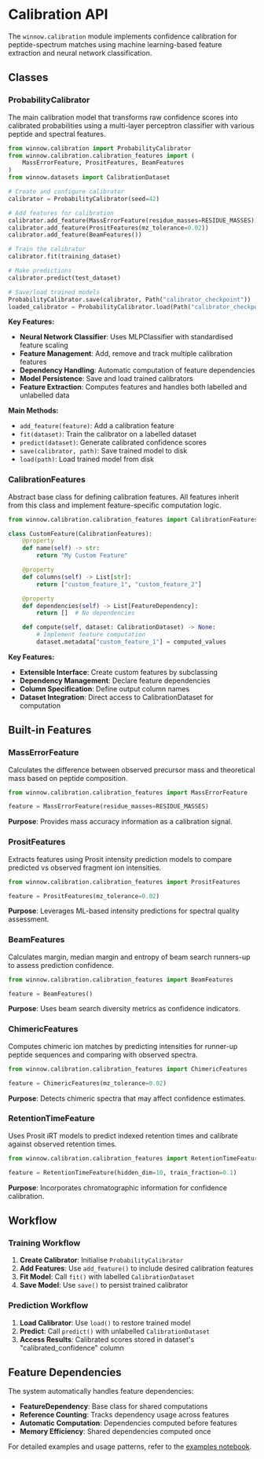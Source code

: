 # Calibration API

The `winnow.calibration` module implements confidence calibration for peptide-spectrum matches using machine learning-based feature extraction and neural network classification.

## Classes

### ProbabilityCalibrator

The main calibration model that transforms raw confidence scores into calibrated probabilities using a multi-layer perceptron classifier with various peptide and spectral features.

```python
from winnow.calibration import ProbabilityCalibrator
from winnow.calibration.calibration_features import (
    MassErrorFeature, PrositFeatures, BeamFeatures
)
from winnow.datasets import CalibrationDataset

# Create and configure calibrator
calibrator = ProbabilityCalibrator(seed=42)

# Add features for calibration
calibrator.add_feature(MassErrorFeature(residue_masses=RESIDUE_MASSES))
calibrator.add_feature(PrositFeatures(mz_tolerance=0.02))
calibrator.add_feature(BeamFeatures())

# Train the calibrator
calibrator.fit(training_dataset)

# Make predictions
calibrator.predict(test_dataset)

# Save/load trained models
ProbabilityCalibrator.save(calibrator, Path("calibrator_checkpoint"))
loaded_calibrator = ProbabilityCalibrator.load(Path("calibrator_checkpoint"))
```

**Key Features:**

- **Neural Network Classifier**: Uses MLPClassifier with standardised feature scaling
- **Feature Management**: Add, remove and track multiple calibration features
- **Dependency Handling**: Automatic computation of feature dependencies
- **Model Persistence**: Save and load trained calibrators
- **Feature Extraction**: Computes features and handles both labelled and unlabelled data

**Main Methods:**

- `add_feature(feature)`: Add a calibration feature
- `fit(dataset)`: Train the calibrator on a labelled dataset
- `predict(dataset)`: Generate calibrated confidence scores
- `save(calibrator, path)`: Save trained model to disk
- `load(path)`: Load trained model from disk

### CalibrationFeatures

Abstract base class for defining calibration features. All features inherit from this class and implement feature-specific computation logic.

```python
from winnow.calibration.calibration_features import CalibrationFeatures

class CustomFeature(CalibrationFeatures):
    @property
    def name(self) -> str:
        return "My Custom Feature"

    @property
    def columns(self) -> List[str]:
        return ["custom_feature_1", "custom_feature_2"]

    @property
    def dependencies(self) -> List[FeatureDependency]:
        return []  # No dependencies

    def compute(self, dataset: CalibrationDataset) -> None:
        # Implement feature computation
        dataset.metadata["custom_feature_1"] = computed_values
```

**Key Features:**

- **Extensible Interface**: Create custom features by subclassing
- **Dependency Management**: Declare feature dependencies
- **Column Specification**: Define output column names
- **Dataset Integration**: Direct access to CalibrationDataset for computation

## Built-in Features

### MassErrorFeature

Calculates the difference between observed precursor mass and theoretical mass based on peptide composition.

```python
from winnow.calibration.calibration_features import MassErrorFeature

feature = MassErrorFeature(residue_masses=RESIDUE_MASSES)
```

**Purpose**: Provides mass accuracy information as a calibration signal.

### PrositFeatures

Extracts features using Prosit intensity prediction models to compare predicted vs observed fragment ion intensities.

```python
from winnow.calibration.calibration_features import PrositFeatures

feature = PrositFeatures(mz_tolerance=0.02)
```

**Purpose**: Leverages ML-based intensity predictions for spectral quality assessment.

### BeamFeatures

Calculates margin, median margin and entropy of beam search runners-up to assess prediction confidence.

```python
from winnow.calibration.calibration_features import BeamFeatures

feature = BeamFeatures()
```

**Purpose**: Uses beam search diversity metrics as confidence indicators.

### ChimericFeatures

Computes chimeric ion matches by predicting intensities for runner-up peptide sequences and comparing with observed spectra.

```python
from winnow.calibration.calibration_features import ChimericFeatures

feature = ChimericFeatures(mz_tolerance=0.02)
```

**Purpose**: Detects chimeric spectra that may affect confidence estimates.

### RetentionTimeFeature

Uses Prosit iRT models to predict indexed retention times and calibrate against observed retention times.

```python
from winnow.calibration.calibration_features import RetentionTimeFeature

feature = RetentionTimeFeature(hidden_dim=10, train_fraction=0.1)
```

**Purpose**: Incorporates chromatographic information for confidence calibration.

## Workflow

### Training Workflow

1. **Create Calibrator**: Initialise `ProbabilityCalibrator`
2. **Add Features**: Use `add_feature()` to include desired calibration features
3. **Fit Model**: Call `fit()` with labelled `CalibrationDataset`
4. **Save Model**: Use `save()` to persist trained calibrator

### Prediction Workflow

1. **Load Calibrator**: Use `load()` to restore trained model
2. **Predict**: Call `predict()` with unlabelled `CalibrationDataset`
3. **Access Results**: Calibrated scores stored in dataset's "calibrated_confidence" column

## Feature Dependencies

The system automatically handles feature dependencies:

- **FeatureDependency**: Base class for shared computations
- **Reference Counting**: Tracks dependency usage across features
- **Automatic Computation**: Dependencies computed before features
- **Memory Efficiency**: Shared dependencies computed once

For detailed examples and usage patterns, refer to the [examples notebook](https://github.com/instadeepai/winnow/blob/main/examples/fdr_plots.ipynb).
